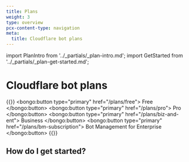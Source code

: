 ```yaml
---
title: Plans
weight: 3
type: overview
pcx-content-type: navigation
meta:
  title: Cloudflare bot plans
---
```


import PlanIntro from '../_partials/_plan-intro.md';
import GetStarted from '../_partials/_plan-get-started.md';

# Cloudflare bot plans

<PlanIntro />

{{<button-group>}}
  <bongo:button type="primary" href="/plans/free">
    Free
  </bongo:button>
  <bongo:button type="primary" href="/plans/pro">
    Pro
  </bongo:button>
  <bongo:button type="primary" href="/plans/biz-and-ent">
    Business
  </bongo:button>
  <bongo:button type="primary" href="/plans/bm-subscription">
    Bot Management for Enterprise
  </bongo:button>
{{</button-group>}}

## How do I get started?

<GetStarted />